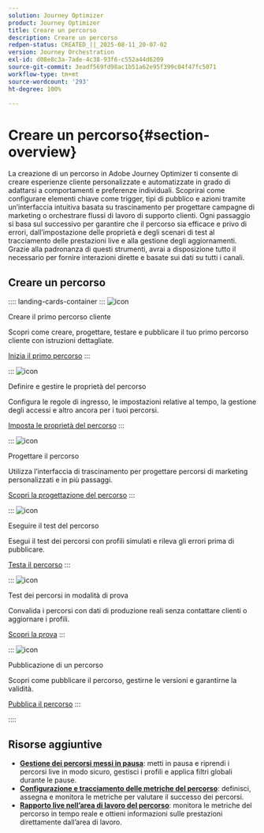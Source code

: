 ```yaml
---
solution: Journey Optimizer
product: Journey Optimizer
title: Creare un percorso
description: Creare un percorso
redpen-status: CREATED_||_2025-08-11_20-07-02
version: Journey Orchestration
exl-id: d08e8c3a-7ade-4c38-93f6-c552a44d6209
source-git-commit: 3eadf569fd98ac1b51a62e95f399c04f47fc5071
workflow-type: tm+mt
source-wordcount: '293'
ht-degree: 100%

---
```


# Creare un percorso{#section-overview}

La creazione di un percorso in Adobe Journey Optimizer ti consente di creare esperienze cliente personalizzate e automatizzate in grado di adattarsi a comportamenti e preferenze individuali. Scoprirai come configurare elementi chiave come trigger, tipi di pubblico e azioni tramite un’interfaccia intuitiva basata su trascinamento per progettare campagne di marketing o orchestrare flussi di lavoro di supporto clienti. Ogni passaggio si basa sul successivo per garantire che il percorso sia efficace e privo di errori, dall’impostazione delle proprietà e degli scenari di test al tracciamento delle prestazioni live e alla gestione degli aggiornamenti. Grazie alla padronanza di questi strumenti, avrai a disposizione tutto il necessario per fornire interazioni dirette e basate sui dati su tutti i canali.

## Creare un percorso

:::: landing-cards-container
:::
![icon](https://cdn.experienceleague.adobe.com/icons/circle-play.svg?lang=it)

Creare il primo percorso cliente

Scopri come creare, progettare, testare e pubblicare il tuo primo percorso cliente con istruzioni dettagliate.

[Inizia il primo percorso](../using/building-journeys/journey-gs.md)
:::

:::
![icon](https://cdn.experienceleague.adobe.com/icons/gear.svg?lang=it)

Definire e gestire le proprietà del percorso

Configura le regole di ingresso, le impostazioni relative al tempo, la gestione degli accessi e altro ancora per i tuoi percorsi.

[Imposta le proprietà del percorso](../using/building-journeys/journey-properties.md)
:::

:::
![icon](https://cdn.experienceleague.adobe.com/icons/puzzle-piece.svg?lang=it)

Progettare il percorso

Utilizza l’interfaccia di trascinamento per progettare percorsi di marketing personalizzati e in più passaggi.

[Scopri la progettazione del percorso](../using/building-journeys/using-the-journey-designer.md)
:::

:::
![icon](https://cdn.experienceleague.adobe.com/icons/list-check.svg?lang=it)

Eseguire il test del percorso

Esegui il test dei percorsi con profili simulati e rileva gli errori prima di pubblicare.

[Testa il percorso](../using/building-journeys/testing-the-journey.md)
:::

:::
![icon](https://cdn.experienceleague.adobe.com/icons/screwdriver-wrench.svg?lang=it)

Test dei percorsi in modalità di prova

Convalida i percorsi con dati di produzione reali senza contattare clienti o aggiornare i profili.

[Scopri la prova](../using/building-journeys/journey-dry-run.md)
:::

:::
![icon](https://cdn.experienceleague.adobe.com/icons/circle-play.svg?lang=it)

Pubblicazione di un percorso

Scopri come pubblicare il percorso, gestirne le versioni e garantirne la validità.

[Pubblica il percorso](../using/building-journeys/publishing-the-journey.md)
:::

::::


## Risorse aggiuntive

- **[Gestione dei percorsi messi in pausa](../using/building-journeys/journey-pause.md)**: metti in pausa e riprendi i percorsi live in modo sicuro, gestisci i profili e applica filtri globali durante le pause.
- **[Configurazione e tracciamento delle metriche del percorso](../using/building-journeys/success-metrics.md)**: definisci, assegna e monitora le metriche per valutare il successo dei percorsi.
- **[Rapporto live nell’area di lavoro del percorso](../using/building-journeys/report-journey.md)**: monitora le metriche del percorso in tempo reale e ottieni informazioni sulle prestazioni direttamente dall’area di lavoro.
